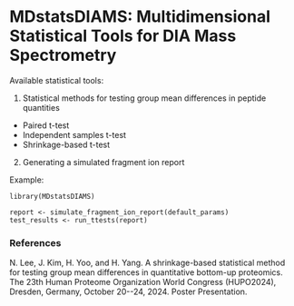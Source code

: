 # MDstatsDIAMS: Multidimensional Statistical Tools for DIA Mass Spectrometry

Available statistical tools:

1. Statistical methods for testing group mean differences in peptide quantities

  - Paired t-test
  - Independent samples t-test
  - Shrinkage-based t-test

2. Generating a simulated fragment ion report


Example:

```
library(MDstatsDIAMS)

report <- simulate_fragment_ion_report(default_params)
test_results <- run_ttests(report)
```


### References

N. Lee, J. Kim, H. Yoo, and H. Yang. 
A shrinkage-based statistical method for testing group mean differences in 
quantitative bottom-up proteomics.
The 23th Human Proteome Organization World Congress (HUPO2024), Dresden,
Germany, October 20--24, 2024. Poster Presentation.
